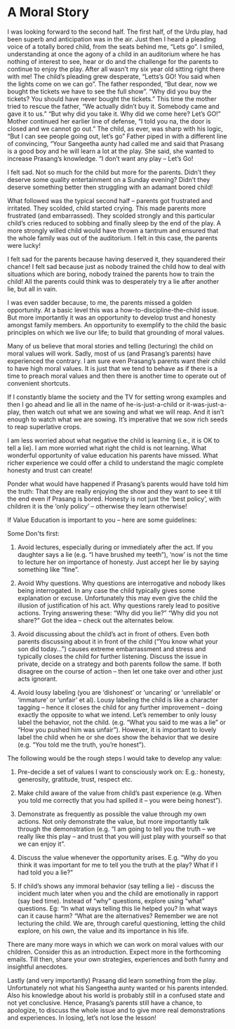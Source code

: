 A Moral Story
=============
         
I was looking forward to the second half. The first half, of the Urdu play, had been superb and anticipation was in the air. Just then I heard a pleading voice of a totally bored child, from the seats behind me, “Lets go”. I smiled, understanding at once the agony of a child in an auditorium where he has nothing of interest to see, hear or do and the challenge for the parents to continue to enjoy the play. After all wasn’t my six year old sitting right there with me! The child’s pleading grew desperate, “Letts’s GO! You said when the lights come on we can go”. The father responded, “But dear, now we bought the tickets we have to see the full show”. “Why did you buy the tickets? You should have never bought the tickets.” This time the mother tried to rescue the father, “We actually didn’t buy it. Somebody came and gave it to us.” “But why did you take it. Why did we come here? Let’s GO!” Mother continued her earlier line of defense, “I told you na, the door is closed and we cannot go out.” The child, as ever, was sharp with his logic, “But I can see people going out, let’s go” Father piped in with a different line of convincing, “Your Sangeetha aunty had called me and said that Prasang is a good boy and he will learn a lot at the play. She said, she wanted to increase Prasang’s knowledge. “I don’t want any play – Let’s Go!

I felt sad. Not so much for the child but more for the parents. Didn’t they deserve some quality entertainment on a Sunday evening? Didn’t they deserve something better then struggling with an adamant bored child!

What followed was the typical second half – parents got frustrated and irritated. They scolded, child started crying. This made parents more frustrated (and embarrassed). They scolded strongly and this particular child’s cries reduced to sobbing and finally sleep by the end of the play. A more strongly willed child would have thrown a tantrum and ensured that the whole family was out of the auditorium. I felt in this case, the parents were lucky! 

I felt sad for the parents because having deserved it, they squandered their chance! I felt sad because just as nobody trained the child how to deal with situations which are boring, nobody trained the parents how to train the child! All the parents could think was to desperately try a lie after another lie, but all in vain.
 
I was even sadder because, to me, the parents missed a golden opportunity. At a basic level this was a how-to-discipline-the-child issue. But more importantly it was an opportunity to develop trust and honesty amongst family members. An opportunity to exemplify to the child the basic principles on which we live our life; to build that grounding of moral values.
 
Many of us believe that moral stories and telling (lecturing) the child on moral values will work. Sadly, most of us (and Prasang’s parents) have experienced the contrary. I am sure even Prasang’s parents want their child to have high moral values. It is just that we tend to behave as if there is a time to preach moral values and then there is another time to operate out of convenient shortcuts.
 
If I constantly blame the society and the TV for setting wrong examples and then I go ahead and lie all in the name of he-is-just-a-child or it-was-just-a-play, then watch out what we are sowing and what we will reap. And it isn’t enough to watch what we are sowing. It’s imperative that we sow rich seeds to reap superlative crops.
 
I am less worried about what negative the child is learning (i.e., it is OK to tell a lie). I am more worried what right the child is not learning. What wonderful opportunity of value education his parents have missed. What richer experience we could offer a child to understand the magic complete honesty and trust can create!
 
Ponder what would have happened if Prasang’s parents would have told him the truth: That they are really enjoying the show and they want to see it till the end even if Prasang is bored. Honesty is not just the ‘best policy’, with children it is the ‘only policy’ – otherwise they learn otherwise! 

If Value Education is important to you – here are some guidelines: 

Some Don'ts first: 

1. Avoid lectures, especially during or immediately after the act. If you daughter says a lie (e.g. “I have brushed my teeth”), ‘now’ is not the time to lecture her on importance of honesty. Just accept her lie by saying something like “fine”. 
 
 2. Avoid Why questions. Why questions are interrogative and nobody likes being interrogated. In any case the child typically gives some explanation or excuse. Unfortunately this may even give the child the illusion of justification of his act. Why questions rarely lead to positive actions. Trying answering these: “Why did you lie?” “Why did you not share?” Got the idea – check out the alternates below. 

3. Avoid discussing about the child’s act in front of others. Even both parents discussing about it in front of the child (“You know what your son did today…”) causes extreme embarrassment and stress and typically closes the child for further listening. Discuss the issue in private, decide on a strategy and both parents follow the same. If both disagree on the course of action – then let one take over and other just acts ignorant. 

4. Avoid lousy labeling (you are ‘dishonest’ or ‘uncaring’ or ‘unreliable’ or ‘immature’ or ‘unfair’ et al). Lousy labeling the child is like a character tagging – hence it closes the child for any further improvement – doing exactly the opposite to what we intend. Let’s remember to only lousy label the behavior, not the child. (e.g. “What you said to me was a lie” or “How you pushed him was unfair”). However, it is important to lovely label the child when he or she does show the behavior that we desire (e.g. “You told me the truth, you’re honest”). 

The following would be the rough steps I would take to develop any value: 

1. Pre-decide a set of values I want to consciously work on: E.g.: honesty, generosity, gratitude, trust, respect etc. 

2. Make child aware of the value from child’s past experience (e.g. When you told me correctly that you had spilled it – you were being honest”). 

3. Demonstrate as frequently as possible the value through my own actions. Not only demonstrate the value, but more importantly talk through the demonstration (e.g. “I am going to tell you the truth – we really like this play – and trust that you will just play with yourself so that we can enjoy it”. 

4. Discuss the value whenever the opportunity arises. E.g. “Why do you think it was important for me to tell you the truth at the play? What if I had told you a lie?” 

5. If child’s shows any immoral behavior (say telling a lie) - discuss the incident much later when you and the child are emotionally in rapport (say bed time). Instead of “why” questions, explore using “what” questions. Eg: “In what ways telling this lie helped you? In what ways can it cause harm? “What are the alternatives? Remember we are not lecturing the child. We are, through careful questioning, letting the child explore, on his own, the value and its importance in his life. 

There are many more ways in which we can work on moral values with our children. Consider this as an introduction. Expect more in the forthcoming emails. Till then, share your own strategies, experiences and both funny and insightful anecdotes.

Lastly (and very importantly) Prasang did learn something from the play. Unfortunately not what his Sangeetha aunty wanted or his parents intended. Also his knowledge about his world is probably still in a confused state and not yet conclusive. Hence, Prasang’s parents still have a chance, to apologize, to discuss the whole issue and to give more real demonstrations and experiences. In losing, let’s not lose the lesson! 
